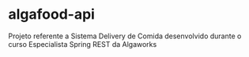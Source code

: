 # algafood-api
Projeto referente a Sistema Delivery de Comida desenvolvido durante o curso Especialista Spring REST da Algaworks
